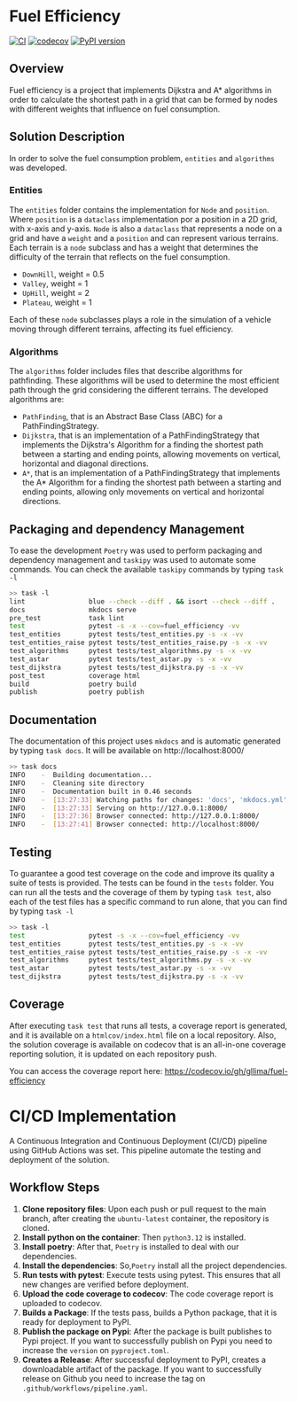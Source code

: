 # Fuel Efficiency
[![CI](https://github.com/gllima/fuel-efficiency/actions/workflows/pipeline.yaml/badge.svg)](https://github.com/gllima/fuel-efficiency/actions/workflows/pipeline.yaml)
[![codecov](https://codecov.io/gh/gllima/fuel-efficiency/graph/badge.svg?token=YA2PDIU40R)](https://codecov.io/gh/gllima/fuel-efficiency)
[![PyPI version](https://badge.fury.io/py/fuel-efficiency.svg)](https://badge.fury.io/py/fuel-efficiency)


## Overview
Fuel efficiency is a project that implements Dijkstra and A* algorithms in order to calculate the shortest path in a 
grid that can be formed by nodes with different weights that influence on fuel consumption. 

## Solution Description
In order to solve the fuel consumption problem, `entities` and `algorithms` was developed.

### Entities

The `entities` folder contains the implementation for `Node` and `position`. Where `position` is a `dataclass`
implementation por a position in a 2D grid, with x-axis and y-axis. `Node` is also a `dataclass` that represents a node 
on a grid and have a `weight` and a `position` and can represent various terrains. 
Each terrain is a `node` subclass and has a weight that determines the difficulty of the terrain that reflects on the fuel consumption.

- `DownHill`, weight = 0.5
- `Valley`, weight = 1
- `UpHill`, weight = 2
- `Plateau`, weight = 1

Each of these `node` subclasses plays a role in the simulation of a vehicle moving through different terrains, 
affecting its fuel efficiency.

### Algorithms

The `algorithms` folder includes files that describe algorithms for pathfinding. 
These algorithms will be used to determine the most efficient path through the grid considering the different terrains. 
The developed algorithms are:

- `PathFinding`, that is an Abstract Base Class (ABC) for a PathFindingStrategy. 
- `Dijkstra`, that is an implementation of a PathFindingStrategy that implements the Dijkstra's Algorithm for a finding 
the shortest path between a starting and ending points, allowing movements on vertical, horizontal and diagonal directions.
- `A*`, that is an implementation of a PathFindingStrategy that implements the A* Algorithm for a finding 
the shortest path between a starting and ending points, allowing only movements on vertical and horizontal directions.


## Packaging and dependency Management
To ease the development `Poetry` was used to perform packaging and dependency management and `taskipy` was used to automate some commands.
You can check the available `taskipy` commands by typing `task -l`

```bash
>> task -l                                                                                                                                                                                                                                                                                                                                                                                      ✔  fuel-efficiency-py3.12  
lint                blue --check --diff . && isort --check --diff .
docs                mkdocs serve
pre_test            task lint
test                pytest -s -x --cov=fuel_efficiency -vv
test_entities       pytest tests/test_entities.py -s -x -vv
test_entities_raise pytest tests/test_entities_raise.py -s -x -vv
test_algorithms     pytest tests/test_algorithms.py -s -x -vv
test_astar          pytest tests/test_astar.py -s -x -vv
test_dijkstra       pytest tests/test_dijkstra.py -s -x -vv
post_test           coverage html
build               poetry build
publish             poetry publish

```

## Documentation
The documentation of this project uses `mkdocs` and is automatic generated by typing `task docs`.
It will be available on http://localhost:8000/
```bash
>> task docs                                                                                                                                                                                                                                                                                                                                                                                    ✔  fuel-efficiency-py3.12  
INFO    -  Building documentation...
INFO    -  Cleaning site directory
INFO    -  Documentation built in 0.46 seconds
INFO    -  [13:27:33] Watching paths for changes: 'docs', 'mkdocs.yml'
INFO    -  [13:27:33] Serving on http://127.0.0.1:8000/
INFO    -  [13:27:36] Browser connected: http://127.0.0.1:8000/
INFO    -  [13:27:41] Browser connected: http://localhost:8000/
```
## Testing

To guarantee a good test coverage on the code and improve its quality a suite of tests is provided. The tests can be found in the `tests` folder.
You can run all the tests and the coverage of them by typing `task test`, also each of the test files has a specific command to run alone, that you can find by typing `task -l`
```bash
>> task -l                                                                                                                                                                                                                                                                                                                                                                                      ✔  fuel-efficiency-py3.12  
test                pytest -s -x --cov=fuel_efficiency -vv
test_entities       pytest tests/test_entities.py -s -x -vv
test_entities_raise pytest tests/test_entities_raise.py -s -x -vv
test_algorithms     pytest tests/test_algorithms.py -s -x -vv
test_astar          pytest tests/test_astar.py -s -x -vv
test_dijkstra       pytest tests/test_dijkstra.py -s -x -vv
```

## Coverage
After executing `task test` that runs all tests, a coverage report is generated, and it is available on a `htmlcov/index.html` file on a local repository.
Also, the solution coverage is available on codecov that is an all-in-one coverage reporting solution, it is updated on each repository push.

You can access the coverage report here: https://codecov.io/gh/gllima/fuel-efficiency

# CI/CD Implementation

A Continuous Integration and Continuous Deployment (CI/CD) pipeline using GitHub Actions was set. This pipeline automate the testing and deployment of the solution.

## Workflow Steps
1. **Clone repository files**:  Upon each push or pull request to the main branch, after creating the `ubuntu-latest` container, the repository is cloned.
2. **Install python on the container**:  Then `python3.12` is installed.
3. **Install poetry**:  After that, `Poetry` is installed to deal with our dependencies.
4. **Install the dependencies**:  So,`Poetry` install all the project dependencies.
5. **Run tests with pytest**: Execute tests using pytest. This ensures that all new changes are verified before deployment.
6. **Upload the code coverage to codecov**:  The code coverage report is uploaded to codecov.
7. **Builds a Package**: If the tests pass, builds a Python package, that it is ready for deployment to PyPI.
8. **Publish the package on Pypi**: After the package is built publishes to Pypi project. If you want to successfully publish on Pypi you need to increase the `version` on `pyproject.toml`.  
9. **Creates a Release**: After successful deployment to PyPI, creates a downloadable artifact of the package.  If you want to successfully release on Github you need to increase the tag on `.github/workflows/pipeline.yaml`.

